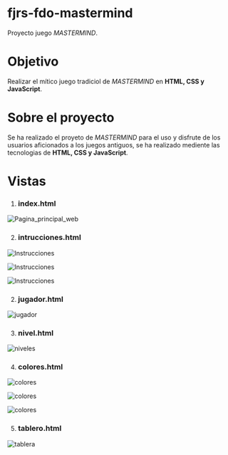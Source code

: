 # fjrs-fdo-mastermind

Proyecto juego *MASTERMIND*.

# **Objetivo**

Realizar el mítico juego tradiciol de *MASTERMIND* en **HTML, CSS y JavaScript**.

# **Sobre el proyecto**

Se ha realizado el proyeto de *MASTERMIND* para el uso y disfrute de los usuarios aficionados a los juegos antiguos, se ha realizado mediente las tecnologias de **HTML, CSS y JavaScript**.

# **Vistas**

1. ### **index.html**

![Pagina_principal_web](../fjrs-fdo-mastermind/img/index.JPG)

2. ### **intrucciones.html**

![Instrucciones](../fjrs-fdo-mastermind/img/intrucciones1.JPG)

![Instrucciones](../fjrs-fdo-mastermind/img/instrucciones2.JPG)

![Instrucciones](../fjrs-fdo-mastermind/img/instrucciones3.JPG)

2. ### **jugador.html**

![jugador](../fjrs-fdo-mastermind/img/jugador.JPG)

3. ### **nivel.html**

![niveles](../fjrs-fdo-mastermind/img/niveles.JPG)

4. ### **colores.html**

![colores](../fjrs-fdo-mastermind/img/colores1.JPG)

![colores](../fjrs-fdo-mastermind/img/colores2.JPG)

![colores](../fjrs-fdo-mastermind/img/colores3.JPG)

5. ### **tablero.html**

![tablera](../fjrs-fdo-mastermind/img/tablero.JPG)
